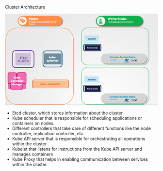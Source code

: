 Cluster Architecture

![alt text](../images/1.png)

- Etcd cluster, which stores information about the cluster.
- Kube scheduler that is responsible for scheduling applications or containers on nodes.
- Different controllers that take care of different functions like the node controller, replication controller, etc.
- Kube API server that is responsible for orchestrating all operations within the cluster.
- Kubelet that listens for instructions from the Kube API server and manages containers 
- Kube Proxy that helps in enabling communication between services within the cluster.

